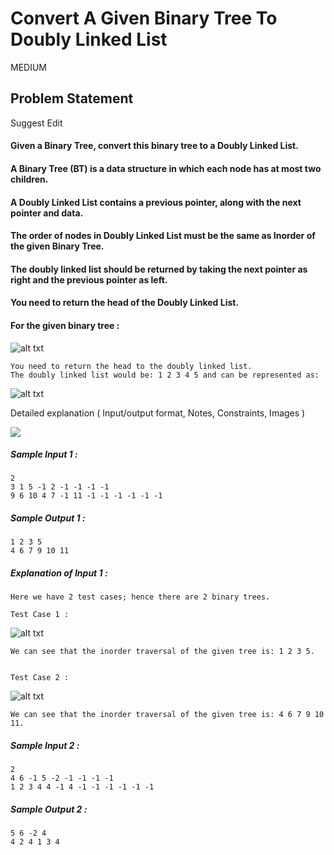 # Convert A Given Binary Tree To Doubly Linked List

MEDIUM

## Problem Statement

Suggest Edit

#### Given a Binary Tree, convert this binary tree to a Doubly Linked List.

#### A Binary Tree (BT) is a data structure in which each node has at most two children.

#### A Doubly Linked List contains a previous pointer, along with the next pointer and data.

#### The order of nodes in Doubly Linked List must be the same as Inorder of the given Binary Tree.

#### The doubly linked list should be returned by taking the next pointer as right and the previous pointer as left.

#### You need to return the head of the Doubly Linked List.

#### For the given binary tree :

![alt txt](https://files.codingninjas.in/graph-6530.png)

```
You need to return the head to the doubly linked list.
The doubly linked list would be: 1 2 3 4 5 and can be represented as:
```

![alt txt](https://files.codingninjas.in/graph-1-6531.png)

Detailed explanation ( Input/output format, Notes, Constraints, Images )

![](https://files.codingninjas.in/expand_less-20914.svg)

##### Sample Input 1 :

```
2
3 1 5 -1 2 -1 -1 -1 -1
9 6 10 4 7 -1 11 -1 -1 -1 -1 -1 -1
```

##### Sample Output 1 :

```
1 2 3 5
4 6 7 9 10 11
```

##### Explanation of Input 1 :

```
Here we have 2 test cases; hence there are 2 binary trees.

Test Case 1 :
```

![alt txt](https://files.codingninjas.in/graph-2-6533.png)

```
We can see that the inorder traversal of the given tree is: 1 2 3 5.


Test Case 2 :
```

![alt txt](https://files.codingninjas.in/graph-3-6532.png)

```
We can see that the inorder traversal of the given tree is: 4 6 7 9 10 11.
```

##### Sample Input 2 :

```
2
4 6 -1 5 -2 -1 -1 -1 -1
1 2 3 4 4 -1 4 -1 -1 -1 -1 -1 -1
```

##### Sample Output 2 :

```
5 6 -2 4
4 2 4 1 3 4
```
